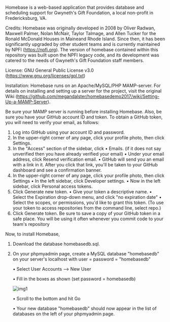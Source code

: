 Homebase is a web-based application that provides database and scheduling support
for Gwyneth's Gift Foundation, a local non-profit in Fredericksburg, VA. 

Credits: Homebase was originally developed in 2008 by Oliver Radwan, Maxwell Palmer, Nolan
McNair, Taylor Talmage, and Allen Tucker for the Ronald McDonald Houses in Maineand Rhode
Island. Since then, it has been significantly upgraded by other student teams and is
currently maintained by NPFI (https://npfi.org). The version of homebase contained within
this repository was built upon the NPFI legacy code, and its development was catered to the
needs of Gwyneth's Gift Foundation staff members.

License: GNU General Public License v3.0 (https://www.gnu.org/licenses/gpl.txt)

Installation: Homebase runs on an Apache/MySQL/PHP MAMP-server. For details on
installing and setting up a server for the project, visit the original Wiki
(https://github.com/megandalster/homebasedemo2017/wiki/Setting-Up-a-MAMP-Server).

Be sure your MAMP server is running before installing Homebase. Also, be sure you
have your GitHub account ID and token. To obtain a GitHub token, you will need to
verify your email, as follows:

  1) Log into GitHub using your account ID and password.
  2) In the upper-right corner of any page, click your profile photo, then click Settings.
  3) In the "Access" section of the sidebar, click
     • Emails. (if it does not say unverified then you have already verified your email)
     • Under your email address, click Resend verification email.
     • GitHub will send you an email with a link in it. After you click that link, you'll be
       taken to your GitHub dashboard and see a confirmation banner.
  4) In the upper-right corner of any page, click your profile photo, then click Settings
     • In the left sidebar, click Developer settings.
     • Now in the left sidebar, click Personal access tokens.
  5) Click Generate new token.
     • Give your token a descriptive name.
     • Select the Expiration drop-down menu, and click "no expiration date"
     • Select the scopes, or permissions, you'd like to grant this token.
       (To use your token to access repositories from the command line, select repo.)
  6) Click Generate token. Be sure to save a copy of your GitHub token in a safe place. 
     You will be using it often whenever you commit code to your team's repository
     
Now, to install Homebase,

  1) Download the database homebasedb.sql.
  2) On your phpmyadmin page, create a MySQL database "homebasedb" on your server's
     localhost with user = password = "homebasedb"

     • Select User Accounts --> New User

     • Fill in the boxes as shown (set password = homebasedb)

     ![img1](https://user-images.githubusercontent.com/73240609/205680150-b4d99607-ba54-4f17-9f98-34d53092724b.png)

     • Scroll to the bottom and hit Go

     • Your new database "homebasedb" should now appear in the list of databases on the left of your phpmyadmin page.
